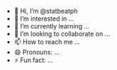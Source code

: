- 👋 Hi, I’m @statbeatph
- 👀 I’m interested in ...
- 🌱 I’m currently learning ...
- 💞️ I’m looking to collaborate on ...
- 📫 How to reach me ...
- 😄 Pronouns: ...
- ⚡ Fun fact: ...

<!---
statbeatph/statbeatph is a ✨ special ✨ repository because its `README.md` (this file) appears on your GitHub profile.
You can click the Preview link to take a look at your changes.
--->
